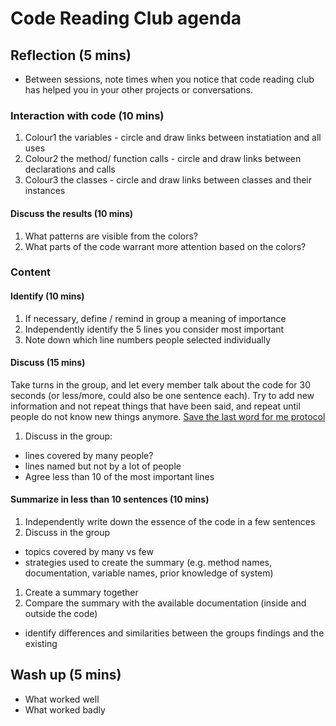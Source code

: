 # Code Reading Club agenda

## Reflection (5 mins)
- Between sessions, note times when you notice that code reading club has helped you in your other projects or conversations.

### Interaction with code (10 mins)
1. Colour1 the variables - circle and draw links between instatiation and all uses
1. Colour2 the method/ function calls - circle and draw links between declarations and calls
1. Colour3 the classes - circle and draw links between classes and their instances

#### Discuss the results (10 mins)
1. What patterns are visible from the colors?
1. What parts of the code warrant more attention based on the colors?

### Content

#### Identify (10 mins)
1. If necessary, define / remind in group a meaning of importance
1. Independently identify the 5 lines you consider most important
1. Note down which line numbers people selected individually

#### Discuss (15 mins)
Take turns in the group, and let every member talk about the code for 30 seconds (or less/more, could also be one sentence each). Try to add new information and not repeat things that have been said, and repeat until people do not know new things anymore.
[Save the last word for me protocol](https://lead.nwp.org/knowledgebase/save-the-last-word-for-me-protocol/)
1. Discuss in the group:
- lines covered by many people?
- lines named but not by a lot of people
- Agree less than 10 of the most important lines

#### Summarize in less than 10 sentences (10 mins)
1. Independently write down the essence of the code in a few sentences
1. Discuss in the group
- topics covered by many vs few
- strategies used to create the summary (e.g. method names, documentation, variable names, prior knowledge of system)
1. Create a summary together
1. Compare the summary with the available documentation (inside and outside the code)
- identify differences and similarities between the groups findings and the existing

## Wash up (5 mins)
- What worked well
- What worked badly
